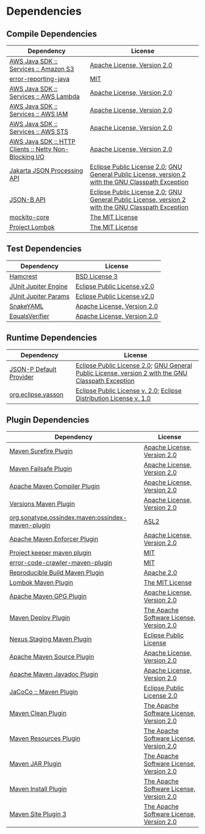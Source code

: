 <!-- @formatter:off -->
# Dependencies

## Compile Dependencies

| Dependency                                                   | License                                                                                                        |
| ------------------------------------------------------------ | -------------------------------------------------------------------------------------------------------------- |
| [AWS Java SDK :: Services :: Amazon S3][0]                   | [Apache License, Version 2.0][1]                                                                               |
| [error-reporting-java][2]                                    | [MIT][3]                                                                                                       |
| [AWS Java SDK :: Services :: AWS Lambda][0]                  | [Apache License, Version 2.0][1]                                                                               |
| [AWS Java SDK :: Services :: AWS IAM][0]                     | [Apache License, Version 2.0][1]                                                                               |
| [AWS Java SDK :: Services :: AWS STS][0]                     | [Apache License, Version 2.0][1]                                                                               |
| [AWS Java SDK :: HTTP Clients :: Netty Non-Blocking I/O][10] | [Apache License, Version 2.0][1]                                                                               |
| [Jakarta JSON Processing API][12]                            | [Eclipse Public License 2.0][13]; [GNU General Public License, version 2 with the GNU Classpath Exception][14] |
| [JSON-B API][15]                                             | [Eclipse Public License 2.0][13]; [GNU General Public License, version 2 with the GNU Classpath Exception][14] |
| [mockito-core][18]                                           | [The MIT License][19]                                                                                          |
| [Project Lombok][20]                                         | [The MIT License][21]                                                                                          |

## Test Dependencies

| Dependency                 | License                           |
| -------------------------- | --------------------------------- |
| [Hamcrest][22]             | [BSD License 3][23]               |
| [JUnit Jupiter Engine][24] | [Eclipse Public License v2.0][25] |
| [JUnit Jupiter Params][24] | [Eclipse Public License v2.0][25] |
| [SnakeYAML][28]            | [Apache License, Version 2.0][29] |
| [EqualsVerifier][30]       | [Apache License, Version 2.0][29] |

## Runtime Dependencies

| Dependency                    | License                                                                                                        |
| ----------------------------- | -------------------------------------------------------------------------------------------------------------- |
| [JSON-P Default Provider][12] | [Eclipse Public License 2.0][13]; [GNU General Public License, version 2 with the GNU Classpath Exception][14] |
| [org.eclipse.yasson][35]      | [Eclipse Public License v. 2.0][36]; [Eclipse Distribution License v. 1.0][37]                                 |

## Plugin Dependencies

| Dependency                                              | License                                        |
| ------------------------------------------------------- | ---------------------------------------------- |
| [Maven Surefire Plugin][38]                             | [Apache License, Version 2.0][39]              |
| [Maven Failsafe Plugin][40]                             | [Apache License, Version 2.0][39]              |
| [Apache Maven Compiler Plugin][42]                      | [Apache License, Version 2.0][39]              |
| [Versions Maven Plugin][44]                             | [Apache License, Version 2.0][39]              |
| [org.sonatype.ossindex.maven:ossindex-maven-plugin][46] | [ASL2][29]                                     |
| [Apache Maven Enforcer Plugin][48]                      | [Apache License, Version 2.0][39]              |
| [Project keeper maven plugin][50]                       | [MIT][3]                                       |
| [error-code-crawler-maven-plugin][52]                   | [MIT][3]                                       |
| [Reproducible Build Maven Plugin][54]                   | [Apache 2.0][29]                               |
| [Lombok Maven Plugin][56]                               | [The MIT License][3]                           |
| [Apache Maven GPG Plugin][58]                           | [Apache License, Version 2.0][29]              |
| [Maven Deploy Plugin][60]                               | [The Apache Software License, Version 2.0][29] |
| [Nexus Staging Maven Plugin][62]                        | [Eclipse Public License][63]                   |
| [Apache Maven Source Plugin][64]                        | [Apache License, Version 2.0][39]              |
| [Apache Maven Javadoc Plugin][66]                       | [Apache License, Version 2.0][39]              |
| [JaCoCo :: Maven Plugin][68]                            | [Eclipse Public License 2.0][69]               |
| [Maven Clean Plugin][70]                                | [The Apache Software License, Version 2.0][29] |
| [Maven Resources Plugin][72]                            | [The Apache Software License, Version 2.0][29] |
| [Maven JAR Plugin][74]                                  | [The Apache Software License, Version 2.0][29] |
| [Maven Install Plugin][76]                              | [The Apache Software License, Version 2.0][29] |
| [Maven Site Plugin 3][78]                               | [The Apache Software License, Version 2.0][29] |

[50]: https://github.com/exasol/project-keeper-maven-plugin
[68]: https://www.eclemma.org/jacoco/index.html
[28]: http://www.snakeyaml.org
[2]: https://github.com/exasol/error-reporting-java
[36]: http://www.eclipse.org/legal/epl-v20.html
[29]: http://www.apache.org/licenses/LICENSE-2.0.txt
[20]: https://projectlombok.org
[38]: https://maven.apache.org/surefire/maven-surefire-plugin/
[62]: http://www.sonatype.com/public-parent/nexus-maven-plugins/nexus-staging/nexus-staging-maven-plugin/
[70]: http://maven.apache.org/plugins/maven-clean-plugin/
[35]: https://projects.eclipse.org/projects/ee4j.yasson
[0]: https://aws.amazon.com/sdkforjava
[3]: https://opensource.org/licenses/MIT
[18]: https://github.com/mockito/mockito
[40]: https://maven.apache.org/surefire/maven-failsafe-plugin/
[44]: http://www.mojohaus.org/versions-maven-plugin/
[56]: http://anthonywhitford.com/lombok.maven/lombok-maven-plugin/
[23]: http://opensource.org/licenses/BSD-3-Clause
[42]: https://maven.apache.org/plugins/maven-compiler-plugin/
[58]: http://maven.apache.org/plugins/maven-gpg-plugin/
[69]: https://www.eclipse.org/legal/epl-2.0/
[63]: http://www.eclipse.org/legal/epl-v10.html
[1]: https://aws.amazon.com/apache2.0
[19]: https://github.com/mockito/mockito/blob/main/LICENSE
[21]: https://projectlombok.org/LICENSE
[54]: http://zlika.github.io/reproducible-build-maven-plugin
[74]: http://maven.apache.org/plugins/maven-jar-plugin/
[13]: https://projects.eclipse.org/license/epl-2.0
[37]: http://www.eclipse.org/org/documents/edl-v10.php
[39]: https://www.apache.org/licenses/LICENSE-2.0.txt
[48]: https://maven.apache.org/enforcer/maven-enforcer-plugin/
[25]: https://www.eclipse.org/legal/epl-v20.html
[76]: http://maven.apache.org/plugins/maven-install-plugin/
[24]: https://junit.org/junit5/
[46]: https://sonatype.github.io/ossindex-maven/maven-plugin/
[12]: https://github.com/eclipse-ee4j/jsonp
[30]: http://www.jqno.nl/equalsverifier
[64]: https://maven.apache.org/plugins/maven-source-plugin/
[10]: https://sdk.amazonaws.com/java/api/latest/software/amazon/awssdk/http/nio/netty/NettyNioAsyncHttpClient.html
[15]: https://github.com/eclipse-ee4j/jsonb-api
[14]: https://projects.eclipse.org/license/secondary-gpl-2.0-cp
[22]: http://hamcrest.org/JavaHamcrest/
[60]: http://maven.apache.org/plugins/maven-deploy-plugin/
[78]: http://maven.apache.org/plugins/maven-site-plugin/
[72]: http://maven.apache.org/plugins/maven-resources-plugin/
[66]: https://maven.apache.org/plugins/maven-javadoc-plugin/
[52]: https://github.com/exasol/error-code-crawler-maven-plugin
